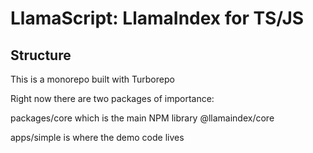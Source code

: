 # LlamaScript: LlamaIndex for TS/JS

## Structure

This is a monorepo built with Turborepo

Right now there are two packages of importance:

packages/core which is the main NPM library @llamaindex/core

apps/simple is where the demo code lives
